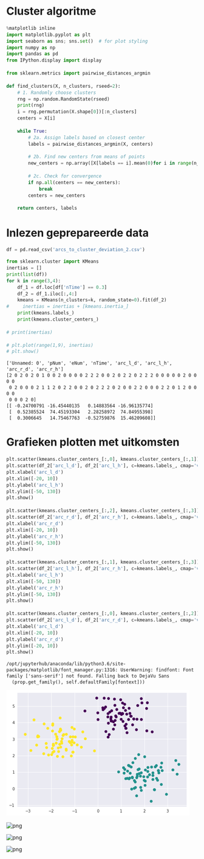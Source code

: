 
# Cluster algoritme


```python
%matplotlib inline
import matplotlib.pyplot as plt
import seaborn as sns; sns.set()  # for plot styling
import numpy as np
import pandas as pd
from IPython.display import display

from sklearn.metrics import pairwise_distances_argmin

def find_clusters(X, n_clusters, rseed=2):
    # 1. Randomly choose clusters
    rng = np.random.RandomState(rseed)
    print(rng)
    i = rng.permutation(X.shape[0])[:n_clusters]
    centers = X[i]
    
    while True:
        # 2a. Assign labels based on closest center
        labels = pairwise_distances_argmin(X, centers)
        
        # 2b. Find new centers from means of points
        new_centers = np.array([X[labels == i].mean(0)for i in range(n_clusters)])
        
        # 2c. Check for convergence
        if np.all(centers == new_centers):
            break
        centers = new_centers
    
    return centers, labels
```

# Inlezen geprepareerde data


```python
df = pd.read_csv('arcs_to_cluster_deviation_2.csv')
```


```python
from sklearn.cluster import KMeans
inertias = []
print(list(df))
for k in range(3,4):
    df_1 = df.loc[df['nTime'] == 0.3]
    df_2 = df_1.iloc[:,4:]
    kmeans = KMeans(n_clusters=k, random_state=0).fit(df_2)
#     inertias = inertias + [kmeans.inertia_]
    print(kmeans.labels_)
    print(kmeans.cluster_centers_)
    
# print(inertias)

# plt.plot(range(1,9), inertias)
# plt.show()
```

    ['Unnamed: 0', 'pNum', 'eNum', 'nTime', 'arc_l_d', 'arc_l_h', 'arc_r_d', 'arc_r_h']
    [2 0 2 0 2 0 1 0 0 2 0 0 0 0 2 2 2 0 0 2 0 2 2 0 2 2 2 0 0 0 0 0 2 0 0 0 0
     0 2 0 0 0 2 1 1 2 0 2 2 0 0 2 0 2 2 2 0 2 0 0 2 2 0 0 0 2 2 0 1 2 0 0 0 0
     0 0 0 2 0]
    [[ -0.24700791 -16.45440135   0.14883564 -16.96135774]
     [  0.52385524  74.45193304   2.28258972  74.84955398]
     [  0.3006645   14.75467763  -0.52759876  15.46209608]]


# Grafieken plotten met uitkomsten


```python
plt.scatter(kmeans.cluster_centers_[:,0], kmeans.cluster_centers_[:,1])
plt.scatter(df_2['arc_l_d'], df_2['arc_l_h'], c=kmeans.labels_, cmap='viridis')
plt.xlabel('arc_l_d')
plt.xlim([-20, 10])
plt.ylabel('arc_l_h')
plt.ylim([-50, 130])
plt.show()

plt.scatter(kmeans.cluster_centers_[:,2], kmeans.cluster_centers_[:,3])
plt.scatter(df_2['arc_r_d'], df_2['arc_r_h'], c=kmeans.labels_, cmap='viridis')
plt.xlabel('arc_r_d')
plt.xlim([-20, 10])
plt.ylabel('arc_r_h')
plt.ylim([-50, 130])
plt.show()

plt.scatter(kmeans.cluster_centers_[:,1], kmeans.cluster_centers_[:,3])
plt.scatter(df_2['arc_l_h'], df_2['arc_r_h'], c=kmeans.labels_, cmap='viridis')
plt.xlabel('arc_l_h')
plt.xlim([-50, 130])
plt.ylabel('arc_r_h')
plt.ylim([-50, 130])
plt.show()

plt.scatter(kmeans.cluster_centers_[:,0], kmeans.cluster_centers_[:,2])
plt.scatter(df_2['arc_l_d'], df_2['arc_r_d'], c=kmeans.labels_, cmap='viridis')
plt.xlabel('arc_l_d')
plt.xlim([-20, 10])
plt.ylabel('arc_r_d')
plt.ylim([-20, 10])
plt.show()
```

    /opt/jupyterhub/anaconda/lib/python3.6/site-packages/matplotlib/font_manager.py:1316: UserWarning: findfont: Font family ['sans-serif'] not found. Falling back to DejaVu Sans
      (prop.get_family(), self.defaultFamily[fontext]))



![png](output_6_1.png)



![png](output_6_2.png)



![png](output_6_3.png)



![png](output_6_4.png)

